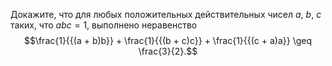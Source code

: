 Докажите, что для любых положительных действительных чисел $a$, $b$, $c$ 
таких, что $abc=1$, выполнено неравенство 
$$\frac{1}{{(a + b)b}} + \frac{1}{{(b + c)c}} + \frac{1}{{(c + a)a}} \geq \frac{3}{2}.$$